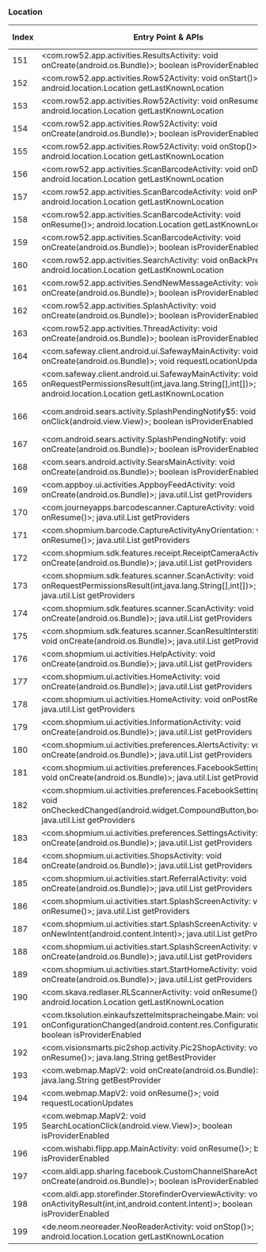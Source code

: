 ### Location
| Index | Entry Point & APIs | Screen shot | Resource id | Label |
| ------------- | ------------- | ------------- |-------------|-------------|
| 151 | <com.row52.app.activities.ResultsActivity: void onCreate(android.os.Bundle)>; boolean isProviderEnabled | ![](C:\Users\hfu\Documents\COSMOS\output\py\Play_win8\Shopping\com.row52.app\com.row52.app.activities.ResultsActivity.png) |  | |
| 152 | <com.row52.app.activities.Row52Activity: void onStart()>; android.location.Location getLastKnownLocation | ![](C:\Users\hfu\Documents\COSMOS\output\py\Play_win8\Shopping\com.row52.app\com.row52.app.activities.Row52Activity.png) |  | |
| 153 | <com.row52.app.activities.Row52Activity: void onResume()>; android.location.Location getLastKnownLocation | ![](C:\Users\hfu\Documents\COSMOS\output\py\Play_win8\Shopping\com.row52.app\com.row52.app.activities.Row52Activity.png) |  | |
| 154 | <com.row52.app.activities.Row52Activity: void onCreate(android.os.Bundle)>; boolean isProviderEnabled | ![](C:\Users\hfu\Documents\COSMOS\output\py\Play_win8\Shopping\com.row52.app\com.row52.app.activities.Row52Activity.png) |  | |
| 155 | <com.row52.app.activities.Row52Activity: void onStop()>; android.location.Location getLastKnownLocation | ![](C:\Users\hfu\Documents\COSMOS\output\py\Play_win8\Shopping\com.row52.app\com.row52.app.activities.Row52Activity.png) |  | |
| 156 | <com.row52.app.activities.ScanBarcodeActivity: void onDestroy()>; android.location.Location getLastKnownLocation | ![](C:\Users\hfu\Documents\COSMOS\output\py\Play_win8\Shopping\com.row52.app\com.row52.app.activities.ScanBarcodeActivity.png) |  | |
| 157 | <com.row52.app.activities.ScanBarcodeActivity: void onPause()>; android.location.Location getLastKnownLocation | ![](C:\Users\hfu\Documents\COSMOS\output\py\Play_win8\Shopping\com.row52.app\com.row52.app.activities.ScanBarcodeActivity.png) |  | |
| 158 | <com.row52.app.activities.ScanBarcodeActivity: void onResume()>; android.location.Location getLastKnownLocation | ![](C:\Users\hfu\Documents\COSMOS\output\py\Play_win8\Shopping\com.row52.app\com.row52.app.activities.ScanBarcodeActivity.png) |  | |
| 159 | <com.row52.app.activities.ScanBarcodeActivity: void onCreate(android.os.Bundle)>; boolean isProviderEnabled | ![](C:\Users\hfu\Documents\COSMOS\output\py\Play_win8\Shopping\com.row52.app\com.row52.app.activities.ScanBarcodeActivity.png) |  | |
| 160 | <com.row52.app.activities.SearchActivity: void onBackPressed()>; android.location.Location getLastKnownLocation | ![](C:\Users\hfu\Documents\COSMOS\output\py\Play_win8\Shopping\com.row52.app\com.row52.app.activities.SearchActivity.png) |  | |
| 161 | <com.row52.app.activities.SendNewMessageActivity: void onCreate(android.os.Bundle)>; boolean isProviderEnabled | ![](C:\Users\hfu\Documents\COSMOS\output\py\Play_win8\Shopping\com.row52.app\com.row52.app.activities.SendNewMessageActivity.png) |  | |
| 162 | <com.row52.app.activities.SplashActivity: void onCreate(android.os.Bundle)>; boolean isProviderEnabled | ![](C:\Users\hfu\Documents\COSMOS\output\py\Play_win8\Shopping\com.row52.app\com.row52.app.activities.SplashActivity.png) |  | |
| 163 | <com.row52.app.activities.ThreadActivity: void onCreate(android.os.Bundle)>; boolean isProviderEnabled | ![](C:\Users\hfu\Documents\COSMOS\output\py\Play_win8\Shopping\com.row52.app\com.row52.app.activities.ThreadActivity.png) |  | |
| 164 | <com.safeway.client.android.ui.SafewayMainActivity: void onCreate(android.os.Bundle)>; void requestLocationUpdates | ![](C:\Users\hfu\Documents\COSMOS\output\py\Play_win8\Shopping\com.safeway.client.android.albertsons\com.safeway.client.android.ui.SafewayMainActivity.png) |  | |
| 165 | <com.safeway.client.android.ui.SafewayMainActivity: void onRequestPermissionsResult(int,java.lang.String[],int[])>; android.location.Location getLastKnownLocation | ![](C:\Users\hfu\Documents\COSMOS\output\py\Play_win8\Shopping\com.safeway.client.android.albertsons\com.safeway.client.android.ui.SafewayMainActivity.png) |  | |
| 166 | <com.android.sears.activity.SplashPendingNotify$5: void onClick(android.view.View)>; boolean isProviderEnabled | ![](C:\Users\hfu\Documents\COSMOS\output\py\Play_win8\Shopping\com.sears.android\com.android.sears.activity.SplashPendingNotify.png) | {'2131624144': <sensitive_component.SensitiveComponent.SensitiveView object at 0x0A2AF290>} | |
| 167 | <com.android.sears.activity.SplashPendingNotify: void onCreate(android.os.Bundle)>; boolean isProviderEnabled | ![](C:\Users\hfu\Documents\COSMOS\output\py\Play_win8\Shopping\com.sears.android\com.android.sears.activity.SplashPendingNotify.png) |  | |
| 168 | <com.sears.android.activity.SearsMainActivity: void onCreate(android.os.Bundle)>; boolean isProviderEnabled | ![](C:\Users\hfu\Documents\COSMOS\output\py\Play_win8\Shopping\com.sears.android\com.sears.android.activity.SearsMainActivity.png) |  | |
| 169 | <com.appboy.ui.activities.AppboyFeedActivity: void onCreate(android.os.Bundle)>; java.util.List getProviders | ![](C:\Users\hfu\Documents\COSMOS\output\py\Play_win8\Shopping\com.shopmium\com.appboy.ui.activities.AppboyFeedActivity.png) |  | |
| 170 | <com.journeyapps.barcodescanner.CaptureActivity: void onResume()>; java.util.List getProviders | ![](C:\Users\hfu\Documents\COSMOS\output\py\Play_win8\Shopping\com.shopmium\com.journeyapps.barcodescanner.CaptureActivity.png) |  | |
| 171 | <com.shopmium.barcode.CaptureActivityAnyOrientation: void onResume()>; java.util.List getProviders | ![](C:\Users\hfu\Documents\COSMOS\output\py\Play_win8\Shopping\com.shopmium\com.shopmium.barcode.CaptureActivityAnyOrientation.png) |  | |
| 172 | <com.shopmium.sdk.features.receipt.ReceiptCameraActivity: void onCreate(android.os.Bundle)>; java.util.List getProviders | ![](C:\Users\hfu\Documents\COSMOS\output\py\Play_win8\Shopping\com.shopmium\com.shopmium.sdk.features.receipt.ReceiptCameraActivity.png) |  | |
| 173 | <com.shopmium.sdk.features.scanner.ScanActivity: void onRequestPermissionsResult(int,java.lang.String[],int[])>; java.util.List getProviders | ![](C:\Users\hfu\Documents\COSMOS\output\py\Play_win8\Shopping\com.shopmium\com.shopmium.sdk.features.scanner.ScanActivity.png) |  | |
| 174 | <com.shopmium.sdk.features.scanner.ScanActivity: void onCreate(android.os.Bundle)>; java.util.List getProviders | ![](C:\Users\hfu\Documents\COSMOS\output\py\Play_win8\Shopping\com.shopmium\com.shopmium.sdk.features.scanner.ScanActivity.png) |  | |
| 175 | <com.shopmium.sdk.features.scanner.ScanResultInterstitialActivity: void onCreate(android.os.Bundle)>; java.util.List getProviders | ![](C:\Users\hfu\Documents\COSMOS\output\py\Play_win8\Shopping\com.shopmium\com.shopmium.sdk.features.scanner.ScanResultInterstitialActivity.png) |  | |
| 176 | <com.shopmium.ui.activities.HelpActivity: void onCreate(android.os.Bundle)>; java.util.List getProviders | ![](C:\Users\hfu\Documents\COSMOS\output\py\Play_win8\Shopping\com.shopmium\com.shopmium.ui.activities.HelpActivity.png) |  | |
| 177 | <com.shopmium.ui.activities.HomeActivity: void onCreate(android.os.Bundle)>; java.util.List getProviders | ![](C:\Users\hfu\Documents\COSMOS\output\py\Play_win8\Shopping\com.shopmium\com.shopmium.ui.activities.HomeActivity.png) |  | |
| 178 | <com.shopmium.ui.activities.HomeActivity: void onPostResume()>; java.util.List getProviders | ![](C:\Users\hfu\Documents\COSMOS\output\py\Play_win8\Shopping\com.shopmium\com.shopmium.ui.activities.HomeActivity.png) |  | |
| 179 | <com.shopmium.ui.activities.InformationActivity: void onCreate(android.os.Bundle)>; java.util.List getProviders | ![](C:\Users\hfu\Documents\COSMOS\output\py\Play_win8\Shopping\com.shopmium\com.shopmium.ui.activities.InformationActivity.png) |  | |
| 180 | <com.shopmium.ui.activities.preferences.AlertsActivity: void onCreate(android.os.Bundle)>; java.util.List getProviders | ![](C:\Users\hfu\Documents\COSMOS\output\py\Play_win8\Shopping\com.shopmium\com.shopmium.ui.activities.preferences.AlertsActivity.png) |  | |
| 181 | <com.shopmium.ui.activities.preferences.FacebookSettingsActivity: void onCreate(android.os.Bundle)>; java.util.List getProviders | ![](C:\Users\hfu\Documents\COSMOS\output\py\Play_win8\Shopping\com.shopmium\com.shopmium.ui.activities.preferences.FacebookSettingsActivity.png) |  | |
| 182 | <com.shopmium.ui.activities.preferences.FacebookSettingsActivity: void onCheckedChanged(android.widget.CompoundButton,boolean)>; java.util.List getProviders | ![](C:\Users\hfu\Documents\COSMOS\output\py\Play_win8\Shopping\com.shopmium\com.shopmium.ui.activities.preferences.FacebookSettingsActivity.png) |  | |
| 183 | <com.shopmium.ui.activities.preferences.SettingsActivity: void onCreate(android.os.Bundle)>; java.util.List getProviders | ![](C:\Users\hfu\Documents\COSMOS\output\py\Play_win8\Shopping\com.shopmium\com.shopmium.ui.activities.preferences.SettingsActivity.png) |  | |
| 184 | <com.shopmium.ui.activities.ShopsActivity: void onCreate(android.os.Bundle)>; java.util.List getProviders | ![](C:\Users\hfu\Documents\COSMOS\output\py\Play_win8\Shopping\com.shopmium\com.shopmium.ui.activities.ShopsActivity.png) |  | |
| 185 | <com.shopmium.ui.activities.start.ReferralActivity: void onCreate(android.os.Bundle)>; java.util.List getProviders | ![](C:\Users\hfu\Documents\COSMOS\output\py\Play_win8\Shopping\com.shopmium\com.shopmium.ui.activities.start.ReferralActivity.png) |  | |
| 186 | <com.shopmium.ui.activities.start.SplashScreenActivity: void onResume()>; java.util.List getProviders | ![](C:\Users\hfu\Documents\COSMOS\output\py\Play_win8\Shopping\com.shopmium\com.shopmium.ui.activities.start.SplashScreenActivity.png) |  | |
| 187 | <com.shopmium.ui.activities.start.SplashScreenActivity: void onNewIntent(android.content.Intent)>; java.util.List getProviders | ![](C:\Users\hfu\Documents\COSMOS\output\py\Play_win8\Shopping\com.shopmium\com.shopmium.ui.activities.start.SplashScreenActivity.png) |  | |
| 188 | <com.shopmium.ui.activities.start.SplashScreenActivity: void onCreate(android.os.Bundle)>; java.util.List getProviders | ![](C:\Users\hfu\Documents\COSMOS\output\py\Play_win8\Shopping\com.shopmium\com.shopmium.ui.activities.start.SplashScreenActivity.png) |  | |
| 189 | <com.shopmium.ui.activities.start.StartHomeActivity: void onCreate(android.os.Bundle)>; java.util.List getProviders | ![](C:\Users\hfu\Documents\COSMOS\output\py\Play_win8\Shopping\com.shopmium\com.shopmium.ui.activities.start.StartHomeActivity.png) |  | |
| 190 | <com.skava.redlaser.RLScannerActivity: void onResume()>; android.location.Location getLastKnownLocation | ![](C:\Users\hfu\Documents\COSMOS\output\py\Play_win8\Shopping\com.skava.toysrus.toysrusUS\com.skava.redlaser.RLScannerActivity.png) |  | |
| 191 | <com.tksolution.einkaufszettelmitspracheingabe.Main: void onConfigurationChanged(android.content.res.Configuration)>; boolean isProviderEnabled | ![](C:\Users\hfu\Documents\COSMOS\output\py\Play_win8\Shopping\com.tksolution.einkaufszettelmitspracheingabe\com.tksolution.einkaufszettelmitspracheingabe.Main.png) |  | |
| 192 | <com.visionsmarts.pic2shop.activity.Pic2ShopActivity: void onResume()>; java.lang.String getBestProvider | ![](C:\Users\hfu\Documents\COSMOS\output\py\Play_win8\Shopping\com.visionsmarts.pic2shop\com.visionsmarts.pic2shop.activity.Pic2ShopActivity.png) |  | |
| 193 | <com.webmap.MapV2: void onCreate(android.os.Bundle)>; java.lang.String getBestProvider | ![](C:\Users\hfu\Documents\COSMOS\output\py\Play_win8\Shopping\com.webmap\com.webmap.MapV2.png) |  | |
| 194 | <com.webmap.MapV2: void onResume()>; void requestLocationUpdates | ![](C:\Users\hfu\Documents\COSMOS\output\py\Play_win8\Shopping\com.webmap\com.webmap.MapV2.png) |  | |
| 195 | <com.webmap.MapV2: void SearchLocationClick(android.view.View)>; boolean isProviderEnabled | ![](C:\Users\hfu\Documents\COSMOS\output\py\Play_win8\Shopping\com.webmap\com.webmap.MapV2.png) |  | |
| 196 | <com.wishabi.flipp.app.MainActivity: void onResume()>; boolean isProviderEnabled | ![](C:\Users\hfu\Documents\COSMOS\output\py\Play_win8\Shopping\com.wishabi.flipp\com.wishabi.flipp.app.MainActivity.png) |  | |
| 197 | <com.aldi.app.sharing.facebook.CustomChannelShareActivity: void onCreate(android.os.Bundle)>; boolean isProviderEnabled | ![](C:\Users\hfu\Documents\COSMOS\output\py\Play_win8\Shopping\de.apptiv.business.android.aldi_us\com.aldi.app.sharing.facebook.CustomChannelShareActivity.png) |  | |
| 198 | <com.aldi.app.storefinder.StorefinderOverviewActivity: void onActivityResult(int,int,android.content.Intent)>; boolean isProviderEnabled | ![](C:\Users\hfu\Documents\COSMOS\output\py\Play_win8\Shopping\de.apptiv.business.android.aldi_us\com.aldi.app.storefinder.StorefinderOverviewActivity.png) |  | |
| 199 | <de.neom.neoreader.NeoReaderActivity: void onStop()>; android.location.Location getLastKnownLocation | ![](C:\Users\hfu\Documents\COSMOS\output\py\Play_win8\Shopping\de.gavitec.android\de.neom.neoreader.NeoReaderActivity.png) |  | |
